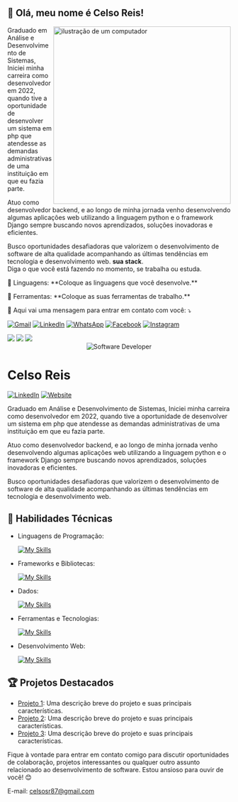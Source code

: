## 👋 Olá, meu nome é Celso Reis!
<img src="https://raw.githubusercontent.com/MicaelliMedeiros/micaellimedeiros/master/image/computer-illustration.png" alt="ilustração de um computador" min-width="400px" max-width="400px" width="400px" align="right">

<p align="left"> 
  Graduado em Análise e Desenvolvimento de Sistemas, Iniciei minha carreira como desenvolvedor em 2022, quando tive a oportunidade de desenvolver um sistema em php que atendesse as demandas administrativas de uma instituição em que eu fazia parte.

Atuo como desenvolvedor backend, e ao longo de minha jornada venho desenvolvendo algumas aplicações web utilizando a linguagem python e o framework Django sempre buscando novos aprendizados, soluções inovadoras e eficientes.

Busco oportunidades desafiadoras que valorizem o desenvolvimento de software de alta qualidade acompanhando as últimas tendências em tecnologia e desenvolvimento web. 
<strong>sua stack</strong>.<br>
  Diga o que você está fazendo no momento, se trabalha ou estuda.
</p>

<p align="left">
  🦄 Linguagens: **Coloque as linguagens que você desenvolve.**
</p>

<p align="left">
  💼 Ferramentas: **Coloque as suas ferramentas de trabalho.**
</p>

<p align="left">
  💌 Aqui vai uma mensagem para entrar em contato com você: ⤵️
</p>

<p align="left">
  <a href="#" title="Gmail">
  <img src="https://img.shields.io/badge/-Gmail-FF0000?style=flat-square&labelColor=FF0000&logo=gmail&logoColor=white&link=LINK-DO-SEU-GMAIL" alt="Gmail"/></a>
  <a href="#" title="LinkedIn">
  <img src="https://img.shields.io/badge/-Linkedin-0e76a8?style=flat-square&logo=Linkedin&logoColor=white&link=LINK-DO-SEU-LINKEDIN" alt="LinkedIn"/></a>
  <a href="#" title="WhatsApp">
  <img src="https://img.shields.io/badge/-WhatsApp-25d366?style=flat-square&labelColor=25d366&logo=whatsapp&logoColor=white&link=API-DO-SEU-WHATSAPP" alt="WhatsApp"/></a>
  <a href="#" title="Facebook">
  <img src="https://img.shields.io/badge/-Facebook-3b5998?style=flat-square&labelColor=3b5998&logo=facebook&logoColor=white&link=LINK-DO-SEU-FACEBOOK" alt="Facebook"/></a>
  <a href="#" title="Instagram">
  <img src="https://img.shields.io/badge/-Instagram-DF0174?style=flat-square&labelColor=DF0174&logo=instagram&logoColor=white&link=LINK-DO-SEU-INSTAGRAM" alt="Instagram"/></a>
</p>


<div> 
  <a href="https://instagram.com/celso_s_reis" target="_blank"><img src="https://img.shields.io/badge/-Instagram-%23E4405F?style=for-the-badge&logo=instagram&logoColor=white" target="_blank"></a>
  <a href = "mailto:celsosr87@gmail.com"><img src="https://img.shields.io/badge/-Gmail-%23333?style=for-the-badge&logo=gmail&logoColor=white" target="_blank"></a>
  <a href="https://www.linkedin.com/in/celso-reis" target="_blank"><img src="https://img.shields.io/badge/-LinkedIn-%230077B5?style=for-the-badge&logo=linkedin&logoColor=white" target="_blank"></a>
</div>


<div align="center">
  <img src="https://media.istockphoto.com/id/1470350413/vector/software-developer-working-with-computers.jpg?s=612x612&w=0&k=20&c=rMDiFqhfe3PUzikjGeCuSl-x4YlXFCcnM_psO4MlOU0=" alt="Software Developer">
</div>

# Celso Reis
[![LinkedIn](https://img.shields.io/badge/LinkedIn-[CelsoReis]-blue?logo=linkedin)](https://www.linkedin.com/in/celso-reis-dev)
[![Website](https://img.shields.io/badge/Website-[CelsoReis]-blue?logo=google-chrome)](https://github.com/CelsoSReis)



Graduado em Análise e Desenvolvimento de Sistemas, Iniciei minha carreira como desenvolvedor em 2022, quando tive a oportunidade de desenvolver um sistema em php que atendesse as demandas administrativas de uma instituição em que eu fazia parte.

Atuo como desenvolvedor backend, e ao longo de minha jornada venho desenvolvendo algumas aplicações web utilizando a linguagem python e o framework Django sempre buscando novos aprendizados, soluções inovadoras e eficientes.

Busco oportunidades desafiadoras que valorizem o desenvolvimento de software de alta qualidade acompanhando as últimas tendências em tecnologia e desenvolvimento web.


## 🚀 Habilidades Técnicas

- Linguagens de Programação: 

    [![My Skills](https://skillicons.dev/icons?i=python,javascript)](https://skillicons.dev)
- Frameworks e Bibliotecas: 

    [![My Skills](https://skillicons.dev/icons?i=django,react,bootstrap)](https://skillicons.dev)
- Dados: 

    [![My Skills](https://skillicons.dev/icons?i=mysql,postgresql)](https://skillicons.dev)
- Ferramentas e Tecnologias: 

    [![My Skills](https://skillicons.dev/icons?i=git,github,vscode)](https://skillicons.dev)
- Desenvolvimento Web:

    [![My Skills](https://skillicons.dev/icons?i=php,html,css)](https://skillicons.dev)

## 🏆 Projetos Destacados

- [Projeto 1](https://github.com/[seu-usuario]/projeto1): Uma descrição breve do projeto e suas principais características.
- [Projeto 2](https://github.com/[seu-usuario]/projeto2): Uma descrição breve do projeto e suas principais características.
- [Projeto 3](https://github.com/[seu-usuario]/projeto3): Uma descrição breve do projeto e suas principais características.


Fique à vontade para entrar em contato comigo para discutir oportunidades de colaboração, projetos interessantes ou qualquer outro assunto relacionado ao desenvolvimento de software. Estou ansioso para ouvir de você! 😊

E-mail: celsosr87@gmail.com
